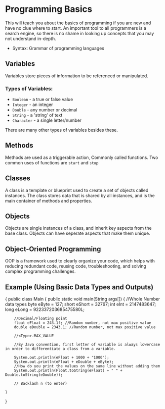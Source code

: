 # Programming Basics
This will teach you about the basics of programming if you are new and have no clue where to start. 
An important tool to all programmers is a search engine, so there is no shame in looking up concepts 
that you may not understand in-depth.

- Syntax: Grammar of programming languages

## Variables
Variables store pieces of information to be referenced or manipulated.

### Types of Variables:
- `Boolean` - a true or false value
- `Integer` - an integer
- `Double` - any number or decimal
- `String` - a 'string' of text
- `Character` - a single letter/number

There are many other types of variables besides these.

## Methods
Methods are used as a triggerable action, Commonly called functions. Two common uses of functions are `start` and `stop`

## Classes
A class is a template or blueprint used to create a set of objects called instances. 
The class stores data that is shared by all instances, and is the main container of methods and properties.

## Objects
Objects are single instances of a class, and inherit key aspects from the base class. 
Objects can have seperate aspects that make them unique.

## Object-Oriented Programming
OOP is a framework used to clearly organize your code, which helps with reducing redundant code, reusing code, 
troubleshooting, and solving complex programming challenges.

## Example (Using Basic Data Types and Outputs)
{
public class Main {
    public static void main(String args[]) {
        //Whole Number data types
        byte eByte = 127;
        short eShort = 32767;
        int eInt = 2147483647;
        long eLong = 922337203685475580L;

        //Decimal/Floating point
        float eFloat = 243.1f; //Random number, not max positive value
        double eDouble = 2343.1; //Random number, not max positive value

        //<Type>.MAX_VALUE

        //By Java convention, first letter of variable is always lowercase in order to differentiate a class from a variable.

        System.out.println(eFloat + 1000 + "1000");
        System.out.println(eFloat + eDouble + eByte);
        //How do you print the values on the same line without adding them
        System.out.println(Float.toString(eFloat) + " " + Double.toString(eDouble));

        // Backlash n (to enter)

    }

}

